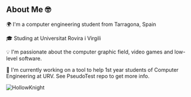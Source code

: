 
## About Me 🤓
🌍 I'm a computer engineering student from Tarragona, Spain

🎓 Studing at Universitat Rovira i Virgili

💡 I'm passionate about the computer graphic field, video games and low-level software.

🔭 I'm currently working on a tool to help 1st year students of Computer Engineering at URV. See PseudoTest repo to get more info.

![HollowKnight](/.github/img/pc.gif)
<!--
**GuillermoX/GuillermoX** is a ✨ _special_ ✨ repository because its `README.md` (this file) appears on your GitHub profile.

Here are some ideas to get you started:

- 🔭 I’m currently working on ...
- 🌱 I’m currently learning ...
- 👯 I’m looking to collaborate on ...
- 🤔 I’m looking for help with ...
- 💬 Ask me about ...
- 📫 How to reach me: ...
- 😄 Pronouns: ...
- ⚡ Fun fact: ...
-->

